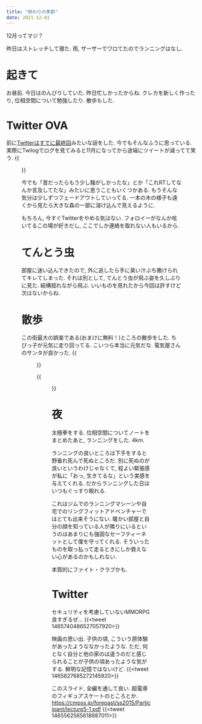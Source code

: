 ```yaml
---
title: "終わりの季節"
date: 2021-12-01
---
```


12月ってマジ？

昨日はストレッチして寝た. 雨, ザーザーでワロてたのでランニングはなし.
# 起きて
お昼前. 今日はのんびりしていた. 昨日忙しかったからね. クレカを新しく作ったり, 位相空間について勉強したり. 散歩もした.

# Twitter OVA
前に[Twitterはすでに最終回](/post/2021-11-04)みたいな話をした. 今でもそんなふうに思っている. 実際にTwilogでログを見てみると11月になってから途端にツイートが減ってて笑う.
{{<figure src="/media/2021-12-01-log.png" alt="log">}}

今でも「昔だったらもう少し騒がしかったな」とか「これRTしてなんか言及してたな」みたいに思うこともいくつかある. もうそんな気分は少しずつフェードアウトしていってる. 一本の木の様子も遠くから見たら大きな森の一部に溶け込んで見えるように.

もちろん, 今すぐTwitterをやめる気はない. フォロイーがなんか呟いてるこの場が好きだし, ここでしか連絡を取れない人もいるから.
# てんとう虫
部屋に迷い込んできたので, 外に逃したら手に臭い汁ぶち撒けられてキレてしまった. それは別として, てんとう虫が飛ぶ姿を久しぶりに見た. 結構揺れながら飛ぶ. いいものを見れたから今回は許すけど次はないからね. 

# 散歩
この街最大の娯楽である(おまけに無料！)ところの散歩をした. ちびっ子が元気に走り回ってる. こいつら本当に元気だな. 電気屋さんのサンタが良かった.
{{<figure src="/media/2021-12-01-santa.jpeg" alt="santa">}}

{{<figure src="/media/2021-12-01-view1.jpeg" alt="view1">}}


# 夜
太極拳をする. 位相空間についてノートをまとめたあと, ランニングをした. 4km.

ランニングの良いところは下手をすると野垂れ死んで死ぬところだ. 別に死ぬのが良いというわけじゃなくて, 程よい緊張感が私に「おっ, 生きてるな」という実感を与えてくれる. だからランニングした日はいつもぐっすり眠れる.

これはジムでのランニングマシーンや自宅でのリングフィットアドベンチャーではとても出来そうにない. 暖かい部屋と自分の顔を知っている人が隣りにいるというのはあまりにも強固なセーフティーネットとして僕を守ってくれる. そういったものを取っ払って走るときにしか救えない心があるのかもしれない.

本質的にファイト・クラブかも.

# Twitter
セキュリティを考慮していないMMORPG良すぎるぜ...
{{<tweet 1465740486527057920>}}

映画の思い出. 子供の頃, こういう原体験があったようななかったような. ただ, 何となく自分と他の家のは違うのだと感じられることが子供の頃あったような気がする. 鮮明な記憶ではないけど.
{{<tweet 1465827685272145920>}}

このスライド, 全編を通して良い. 超電導のフィギュアスケートのところとか. https://cmpss.jp/forepast/ss2015/Participant/lecture5-1.pdf
{{<tweet 1465562565618987011>}}